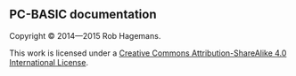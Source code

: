PC-BASIC documentation
----------------------
Copyright © 2014—2015 Rob Hagemans.  

This work is licensed under a
[Creative Commons Attribution-ShareAlike 4.0 International License](http://creativecommons.org/licenses/by-sa/4.0/legalcode).
